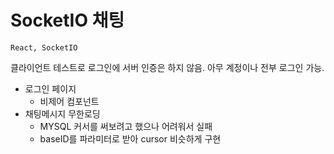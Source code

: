 # SocketIO 채팅

`React, SocketIO`

클라이언트 테스트로 로그인에 서버 인증은 하지 않음.
아무 계정이나 전부 로그인 가능.

- 로그인 페이지
  - 비제어 컴포넌트
- 채팅메시지 무한로딩
  - MYSQL 커서를 써보려고 했으나 어려워서 실패
  - baseID를 파라미터로 받아 cursor 비슷하게 구현